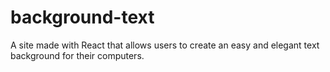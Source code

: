 # background-text
A site made with React that allows users to create an easy and elegant text background for their computers.
